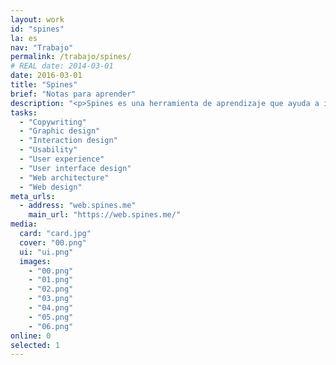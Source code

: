 ```yaml
---
layout: work
id: "spines"
la: es
nav: "Trabajo"
permalink: /trabajo/spines/
# REAL date: 2014-03-01
date: 2016-03-01
title: "Spines"
brief: "Notas para aprender"
description: "<p>Spines es una herramienta de aprendizaje que ayuda a instituciones educativas, empresas y personas a construir conocimiento profundo y duradero.</p>"
tasks:
  - "Copywriting"
  - "Graphic design"
  - "Interaction design"
  - "Usability"
  - "User experience"
  - "User interface design"
  - "Web architecture"
  - "Web design"
meta_urls:
  - address: "web.spines.me"
    main_url: "https://web.spines.me/"
media:
  card: "card.jpg"
  cover: "00.png"
  ui: "ui.png"
  images:
    - "00.png"
    - "01.png"
    - "02.png"
    - "03.png"
    - "04.png"
    - "05.png"
    - "06.png"
online: 0
selected: 1
---
```

